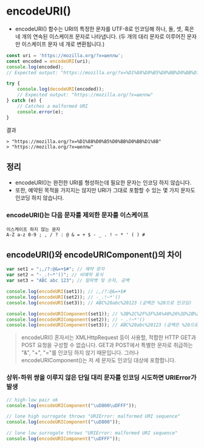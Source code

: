 

# encodeURI()
- encodeURI() 함수는 URI의 특정한 문자를 UTF-8로 인코딩해 하나, 둘, 셋, 혹은 네 개의 연속된 이스케이프 문자로 나타냅니다. (두 개의 대리 문자로 이루어진 문자만 이스케이프 문자 네 개로 변환됩니다.)

```javascript
const uri = 'https://mozilla.org/?x=шеллы';
const encoded = encodeURI(uri);
console.log(encoded);
// Expected output: "https://mozilla.org/?x=%D1%88%D0%B5%D0%BB%D0%BB%D1%8B"

try {
    console.log(decodeURI(encoded));
    // Expected output: "https://mozilla.org/?x=шеллы"
} catch (e) {
    // Catches a malformed URI
    console.error(e);
}
```
결과

    > "https://mozilla.org/?x=%D1%88%D0%B5%D0%BB%D0%BB%D1%8B"
    > "https://mozilla.org/?x=шеллы"


## 정리
- encodeURI()는 완전한 URI를 형성하는데 필요한 문자는 인코딩 하지 않습니다. 
- 또한, 예약된 목적을 가지지는 않지만 URI가 그대로 포함할 수 있는 몇 가지 문자도 인코딩 하지 않습니다. 

### encodeURI()는 다음 문자를 제외한 문자를 이스케이프

    이스케이프 하지 않는 문자
    A-Z a-z 0-9 ; , / ? : @ & = + $ - _ . ! ~ * ' ( ) #


## encodeURI()와 encodeURIComponent()의 차이

```javascript
var set1 = ";,/?:@&=+$#"; // 예약 문자
var set2 = "-_.!~*'()"; // 비예약 표식
var set3 = "ABC abc 123"; // 알파벳 및 숫자, 공백

console.log(encodeURI(set1)); // ;,/?:@&=+$#
console.log(encodeURI(set2)); // -_.!~*'()
console.log(encodeURI(set3)); // ABC%20abc%20123 (공백은 %20으로 인코딩)

console.log(encodeURIComponent(set1)); // %3B%2C%2F%3F%3A%40%26%3D%2B%24%23
console.log(encodeURIComponent(set2)); // -_.!~*'()
console.log(encodeURIComponent(set3)); // ABC%20abc%20123 (공백은 %20으로 인코딩)
```

> encodeURI() 혼자서는 XMLHttpRequest 등이 사용할, 적합한 HTTP GET과 POST 요청을 구성할 수 없습니다. GET과 POST에서 특별한 문자로 취급하는 "&", "+", "="를 인코딩 하지 않기 때문입니다. 그러나 encodeURIComponent()는 저 세 문자도 인코딩 대상에 포함합니다.


### 상위-하위 쌍을 이루지 않은 단일 대리 문자를 인코딩 시도하면 URIError가 발생
```javascript
// high-low pair ok
console.log(encodeURIComponent("\uD800\uDFFF"));

// lone high surrogate throws "URIError: malformed URI sequence"
console.log(encodeURIComponent("\uD800"));

// lone low surrogate throws "URIError: malformed URI sequence"
console.log(encodeURIComponent("\uDFFF"));
```






